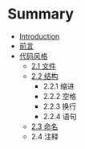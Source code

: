# Summary

* [Introduction](README.md)
* [前言](chapter1.md)
* [代码风格](dai_ma_feng_ge.md)
   * [2.1 文件](21_wen_jian.md)
   * [2.2 结构](22_jie_gou.md)
       * 2.2.1 缩进
       * 2.2.2 空格
       * 2.2.3 换行
       * 2.2.4 语句
   * [2.3 命名](23_ming_ming.md)
   * 2.4 注释

